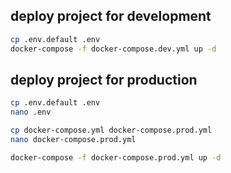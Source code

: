 ## deploy project for development

```sh
cp .env.default .env
docker-compose -f docker-compose.dev.yml up -d
```

## deploy project for production

```sh
cp .env.default .env
nano .env

cp docker-compose.yml docker-compose.prod.yml
nano docker-compose.prod.yml

docker-compose -f docker-compose.prod.yml up -d
```

